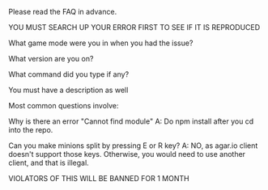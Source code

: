Please read the FAQ in advance.

YOU MUST SEARCH UP YOUR ERROR FIRST TO SEE IF IT IS REPRODUCED

What game mode were you in when you had the issue?

What version are you on?

What command did you type if any?

You must have a description as well

Most common questions involve:

Why is there an error "Cannot find module"
A: Do npm install after you cd into the repo.

Can you make minions split by pressing E or R key?
A: NO, as agar.io client doesn't support those keys. Otherwise, you would need to use another client, and that is illegal.

VIOLATORS OF THIS WILL BE BANNED FOR 1 MONTH
